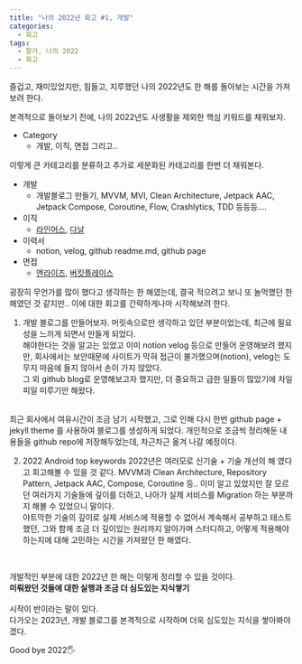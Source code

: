 ```yaml
---
title: "나의 2022년 회고 #1, 개발"
categories:
  - 회고
tags:
  - 잘가, 나의 2022
  - 회고
---
```


즐겁고, 재미있었지만, 힘들고, 지루했던 나의 2022년도 한 해를 돌아보는 시간을 가져보려 한다.  
 
본격적으로 돌아보기 전에, 나의 2022년도 사생활을 제외한 핵심 키워드를 채워보자.
- Category
  - 개발, 이직, 면접 그리고..

이렇게 큰 카테고리를 분류하고 추가로 세분화된 카테고리를 한번 더 채워본다.
- 개발
  - 개발블로그 만들기, MVVM, MVI, Clean Architecture, Jetpack AAC, Jetpack Compose, Coroutine, Flow, Crashlytics, TDD 등등등....
- 이직
  - [라인어스](https://rainusbiz.com), [다날](https://www.danal.co.kr/)
- 이력서
  - notion, velog, github readme.md, github page
- 면접
  - [엔라이즈](https://nrise.net/), [버킷플레이스](https://www.bucketplace.com/) 

굉장히 무언가를 많이 했다고 생각하는 한 해였는데, 결국 적으려고 보니 또 놀먹했던 한 해였던 것 같지만.. 이에 대한 회고를 간략하게나마 시작해보려 한다.  

1. 개발 블로그를 만들어보자.
 머릿속으로만 생각하고 있던 부분이었는데, 최근에 필요성을 느끼게 되면서 만들게 되었다.  
해야한다는 것을 알고는 있었고 이미 notion velog 등으로 만들어 운영해보려 했지만, 회사에서는 보안때문에 사이트가 막혀 접근이 불가했으며(notion), velog는 도무지 마음에 들지 않아서 손이 가지 않았다.  
그 외 github blog로 운영해보고자 했지만, 더 중요하고 급한 일들이 많았기에 차일 피일 미루기만 해왔다.  
<br>
 최근 회사에서 여유시간이 조금 남기 시작했고, 그로 인해 다시 한번 github page + jekyll theme 를 사용하여 블로그를 생성하게 되었다.
개인적으로 조금씩 정리해둔 내용들을 github repo에 저장해두었는데, 차근차근 옮겨 나갈 예정이다.  

2. 2022 Android top keywords
 2022년은 여러모로 신기술 + 기술 개선의 해 였다고 회고해볼 수 있을 것 같다.
MVVM과 Clean Architecture, Repository Pattern, Jetpack AAC, Compose, Coroutine 등.. 이미 알고 있었지만 잘 모르던 여러가지 기술들에 깊이를 더하고, 나아가 실제 서비스를 Migration 하는 부분까지 해볼 수 있었으니 말이다.  
야트막한 기술의 깊이로 실제 서비스에 적용할 수 없어서 계속해서 공부하고 테스트했던, 그와 함께 조금 더 깊이있는 원리까지 알아가며 스터디하고, 어떻게 적용해야 하는지에 대해 고민하는 시간을 가져왔던 한 해였다.
<br>

개발적인 부분에 대한 2022년 한 해는 이렇게 정리할 수 있을 것이다.  
**미뤄왔던 것들에 대한 실행과 조금 더 심도있는 지식쌓기**  
<br>
시작이 반이라는 말이 있다.  
다가오는 2023년, 개발 블로그를 본격적으로 시작하며 더욱 심도있는 지식을 쌓아봐야겠다.

Good bye 2022🖐
